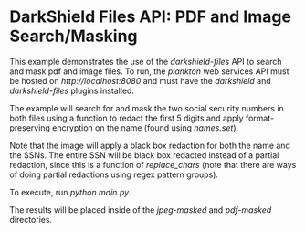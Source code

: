 # DarkShield Files API: PDF and Image Search/Masking

This example demonstrates the use of the *darkshield-files* API to search and mask pdf
and image files. To run, the *plankton* web services API must be hosted on 
*http://localhost:8080* and must have the *darkshield* and *darkshield-files* plugins 
installed.

The example will search for and mask the two social security numbers in both
files using a function to redact the first 5 digits and apply format-preserving
encryption on the name (found using *names.set*).

Note that the image will apply a black box redaction for both the name and the
SSNs. The entire SSN will be black box redacted instead of a partial redaction,
since this is a function of *replace_chars* (note that there are ways of doing
partial redactions using regex pattern groups).

To execute, run *python main.py*.

The results will be placed inside of the *jpeg-masked* and *pdf-masked* directories.
